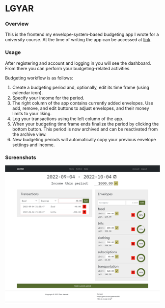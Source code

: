 # LGYAR

### Overview

This is the frontend my envelope-system-based budgeting app I wrote for a university course.
At the time of writing the app can be accessed at [link](https://lgyar-front.herokuapp.com).

### Usage
After registering and account and logging in you will see the dashboard. From there you can perform your budgeting-related activities.

Budgeting workflow is as follows: 
1. Create a budgeting period and, optionally, edit its time frame (using calendar icon).
2. Specify your income for the period.
3. The right column of the app contains currently added envelopes. Use add, remove, and edit buttons to adjust envelopes, and their money limits to your liking.
4. Log your transactions using the left column of the app.
5. When your budgeting time frame ends finalize the period by clicking the bottom button. This period is now archived and can be reactivated from the archive view.
6. New budgeting periods will automatically copy your previous envelope settings and income. 

### Screenshots

![sample dashboard](/screenshots/index.png)
